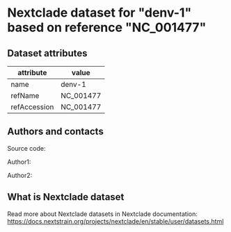# Nextclade dataset for "denv-1" based on reference "NC_001477"


## Dataset attributes

| attribute            | value                                    |
| -------------------- | ---------------------------------------- |
| name                 | denv-1                                   |
| refName              | NC_001477                                |
| refAccession         | NC_001477                                |


## Authors and contacts

Source code: 

Author1: 

Author2: 

## What is Nextclade dataset

Read more about Nextclade datasets in Nextclade documentation: https://docs.nextstrain.org/projects/nextclade/en/stable/user/datasets.html

